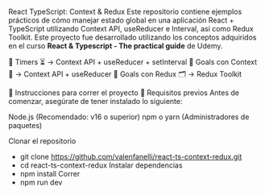 React TypeScript: Context & Redux
Este repositorio contiene ejemplos prácticos de cómo manejar estado global en una aplicación React + TypeScript utilizando Context API, useReducer e Interval, así como Redux Toolkit.
Este proyecto fue desarrollado utilizando los conceptos adquiridos en el curso **React & Typescript - The practical guide** de Udemy.

🔹 Timers ⏳ → Context API + useReducer + setInterval
🔹 Goals con Context 🎯 → Context API + useReducer
🔹 Goals con Redux 🗂️ → Redux Toolkit

🚀 Instrucciones para correr el proyecto
🔹 Requisitos previos
Antes de comenzar, asegúrate de tener instalado lo siguiente:

Node.js (Recomendado: v16 o superior)
npm o yarn (Administradores de paquetes)

Clonar el repositorio
-   git clone https://github.com/valenfanelli/react-ts-context-redux.git
-   cd react-ts-context-redux
Instalar dependencias
-   npm install
Correr
-   npm run dev
